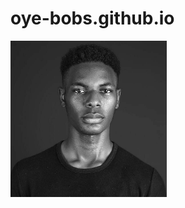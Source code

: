 # oye-bobs.github.io
<!-- HTML -->
<img src="FB_IMG_1707875043997.jpg" alt="Profile Photo" style="width:250px;height:250px;">
